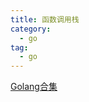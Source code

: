 ```yaml
---
title: 函数调用栈
category:
  - go
tag:
  - go
---
```


[Golang合集](https://www.bilibili.com/video/BV1hv411x7we)
